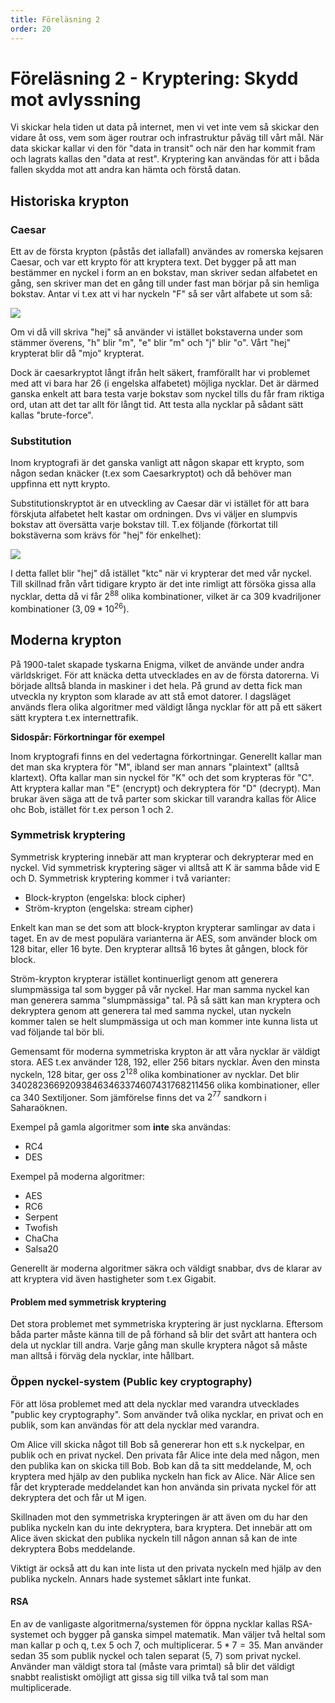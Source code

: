 ```yaml
---
title: Föreläsning 2
order: 20
---
```


# Föreläsning 2 - Kryptering: Skydd mot avlyssning

Vi skickar hela tiden ut data på internet, men vi vet inte vem så skickar den vidare åt oss, vem som äger routrar och infrastruktur påväg till vårt mål. När data skickar kallar vi den för "data in transit" och när den har kommit fram och lagrats kallas den "data at rest". Kryptering kan användas för att i båda fallen skydda mot att andra kan hämta och förstå datan.

## Historiska krypton

### Caesar

Ett av de första krypton (påstås det iallafall) användes av romerska kejsaren Caesar, och var ett krypto för att kryptera text. Det bygger på att man bestämmer en nyckel i form an en bokstav, man skriver sedan alfabetet en gång, sen skriver man det en gång till under fast man börjar på sin hemliga bokstav. Antar vi t.ex att vi har nyckeln "F" så ser vårt alfabete ut som så:

![](/itd25c/f2/fig1.png)

Om vi då vill skriva "hej" så använder vi istället bokstaverna under som stämmer överens, "h" blir
"m", "e" blir "m" och "j" blir "o". Vårt "hej" krypterat blir då "mjo" krypterat.

Dock är caesarkryptot långt ifrån helt säkert, framförallt har vi problemet med att vi bara har 26 (i engelska alfabetet) möjliga nycklar. Det är därmed ganska enkelt att bara testa varje bokstav som nyckel tills du får fram riktiga ord, utan att det tar allt för långt tid. Att testa alla nycklar på sådant sätt kallas "brute-force".

### Substitution

Inom kryptografi är det ganska vanligt att någon skapar ett krypto, som någon sedan knäcker (t.ex som Caesarkryptot) och då behöver man uppfinna ett nytt krypto.

Substitutionskryptot är en utveckling av Caesar där vi istället för att bara förskjuta alfabetet helt kastar om ordningen. Dvs vi väljer en slumpvis bokstav att översätta varje bokstav till. T.ex följande (förkortat till bokstäverna som krävs för "hej" för enkelhet):

![](/itd25c/f2/fig2.png)

I detta fallet blir "hej" då istället "ktc" när vi krypterar det med vår nyckel. Till skillnad från vårt tidigare krypto är det inte rimligt att försöka gissa alla nycklar, detta då vi får $2^{88}$ olika kombinationer, vilket är ca 309 kvadriljoner kombinationer ($3,09 * 10^{26}$).

## Moderna krypton

På 1900-talet skapade tyskarna Enigma, vilket de använde under andra världskriget. För att knäcka detta utvecklades en av de första datorerna. Vi började alltså blanda in maskiner i det hela. På grund av detta fick man utveckla ny krypton som klarade av att stå emot datorer. I dagsläget används flera olika algoritmer med väldigt långa nycklar för att på ett säkert sätt kryptera t.ex internettrafik.

**Sidospår: Förkortningar för exempel**

Inom kryptografi finns en del vedertagna förkortningar. Generellt kallar man det man ska kryptera för "M", ibland ser man annars "plaintext" (alltså klartext). Ofta kallar man sin nyckel för "K" och det som krypteras för "C". Att kryptera kallar man "E" (encrypt) och dekryptera för "D" (decrypt). Man brukar även säga att de två parter som skickar till varandra kallas för Alice ohc Bob, istället för t.ex person 1 och 2.

### Symmetrisk kryptering

Symmetrisk kryptering innebär att man krypterar och dekrypterar med en nyckel. Vid symmetrisk kryptering säger vi alltså att K är samma både vid E och D. Symmetrisk kryptering kommer i två varianter:

- Block-krypton (engelska: block cipher)
- Ström-krypton (engelska: stream cipher)

Enkelt kan man se det som att block-krypton krypterar samlingar av data i taget. En av de mest populära varianterna är AES, som använder block om 128 bitar, eller 16 byte. Den krypterar alltså 16 bytes åt gången, block för block.

Ström-krypton krypterar istället kontinuerligt genom att generera slumpmässiga tal som bygger på vår nyckel. Har man samma nyckel kan man generera samma "slumpmässiga" tal. På så sätt kan man kryptera och dekryptera genom att generera tal med samma nyckel, utan nyckeln kommer talen se helt slumpmässiga ut och man kommer inte kunna lista ut vad följande tal bör bli.

Gemensamt för moderna symmetriska krypton är att våra nycklar är väldigt stora. AES t.ex använder 128, 192, eller 256 bitars nycklar. Även den minsta nyckeln, 128 bitar, ger oss $2^{128}$ olika kombinationer av nycklar. Det blir 340282366920938463463374607431768211456 olika kombinationer, eller ca 340 Sextiljoner. Som jämförelse finns det va $2^{77}$ sandkorn i Saharaöknen.

Exempel på gamla algoritmer som **inte** ska användas:

- RC4
- DES

Exempel på moderna algoritmer:

- AES
- RC6
- Serpent
- Twofish
- ChaCha
- Salsa20

Generellt är moderna algoritmer säkra och väldigt snabbar, dvs de klarar av att kryptera vid även hastigheter som t.ex Gigabit.

#### Problem med symmetrisk kryptering

Det stora problemet met symmetriska kryptering är just nycklarna. Eftersom båda parter måste känna till de på förhand så blir det svårt att hantera och dela ut nycklar till andra. Varje gång man skulle kryptera något så måste man alltså i förväg dela nycklar, inte hållbart.

### Öppen nyckel-system (Public key cryptography)

För att lösa problemet med att dela nycklar med varandra utvecklades "public key cryptography". Som använder två olika nycklar, en privat och en publik, som kan användas för att dela nycklar med varandra.

Om Alice vill skicka något till Bob så genererar hon ett s.k nyckelpar, en publik och en privat nyckel. Den privata får Alice inte dela med någon, men den publika kan on skicka till Bob. Bob kan då ta sitt meddelande, M, och kryptera med hjälp av den publika nyckeln han fick av Alice. När Alice sen får det krypterade meddelandet kan hon använda sin privata nyckel för att dekryptera det och får ut M igen.

Skillnaden mot den symmetriska krypteringen är att även om du har den publika nyckeln kan du inte dekryptera, bara kryptera. Det innebär att om Alice även skickat den publika nyckeln till någon annan så kan de inte dekryptera Bobs meddelande.

Viktigt är också att du kan inte lista ut den privata nyckeln med hjälp av den publika nyckeln. Annars hade systemet såklart inte funkat.

#### RSA

En av de vanligaste algoritmerna/systemen för öppna nycklar kallas RSA-systemet och bygger på ganska simpel matematik. Man väljer två heltal som man kallar p och q, t.ex 5 och 7, och multiplicerar. $5 * 7 = 35$. Man använder sedan 35 som publik nyckel och talen separat (5, 7) som privat nyckel. Använder man väldigt stora tal (måste vara primtal) så blir det väldigt snabbt realistiskt omöjligt att gissa sig till vilka två tal som man multiplicerade.
